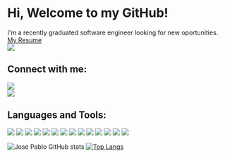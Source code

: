 # Hi, Welcome to my GitHub!

I'm a recently graduated software engineer looking for new oportunities.<br>
[My Resume](https://github.com/JosePabloBonilla/JosePabloBonilla/blob/master/Jose%20Pablo%20Bonilla%20RESUME.pdf)<br>
![](https://komarev.com/ghpvc/?username=JosePabloBonilla&color=blueviolet)

## Connect with me:
<a href="https://www.linkedin.com/in/jose-pablo-bonilla-velez-a1ab17205/"><img src="https://img.shields.io/badge/LinkedIn-0077B5?style=for-the-badge&logo=linkedin&logoColor=white"></img></a><br>
<a href="mailto:josepablo938@gmail.com"><img src="https://img.shields.io/badge/Gmail-D14836?style=for-the-badge&logo=gmail&logoColor=white"></img></a>
## Languages and Tools:
<img src="https://img.shields.io/badge/C-00599C?style=for-the-badge&logo=c&logoColor=white"></img>
<img src="https://img.shields.io/badge/Python-FFD43B?style=for-the-badge&logo=python&logoColor=blue"></img>
<img src="https://img.shields.io/badge/JavaScript-323330?style=for-the-badge&logo=javascript&logoColor=F7DF1E"></img>
<img src="https://img.shields.io/badge/HTML5-E34F26?style=for-the-badge&logo=html5&logoColor=white"></img>
<img src="https://img.shields.io/badge/CSS3-1572B6?style=for-the-badge&logo=css3&logoColor=white"></img>
<img src="https://img.shields.io/badge/Amazon_AWS-FF9900?style=for-the-badge&logo=amazonaws&logoColor=white"></img>
<img src="https://img.shields.io/badge/MySQL-005C84?style=for-the-badge&logo=mysql&logoColor=white"></img>
<img src="https://img.shields.io/badge/Markdown-000000?style=for-the-badge&logo=markdown&logoColor=white"></img>
<img src="https://img.shields.io/badge/VIM-%2311AB00.svg?&style=for-the-badge&logo=vim&logoColor=white"></img>
<img src="https://img.shields.io/badge/Visual_Studio_Code-0078D4?style=for-the-badge&logo=visual%20studio%20code&logoColor=white"></img>
<img src="https://img.shields.io/badge/Trello-0052CC?style=for-the-badge&logo=trello&logoColor=white"></img>
<img src="https://img.shields.io/badge/Ubuntu-E95420?style=for-the-badge&logo=ubuntu&logoColor=white"></img>
<img src="https://img.shields.io/badge/GIT-E44C30?style=for-the-badge&logo=git&logoColor=white"></img>
<img src="https://img.shields.io/badge/GNU%20Bash-4EAA25?style=for-the-badge&logo=GNU%20Bash&logoColor=white"></img>

![Jose Pablo GitHub stats](https://github-readme-stats.vercel.app/api?username=JosePabloBonilla&show_icons=true&theme=radical)
[![Top Langs](https://github-readme-stats.vercel.app/api/top-langs/?username=JosePabloBonilla&layout=compact&theme=radical)](https://github.com/JosePabloBonilla/github-readme-stats)
